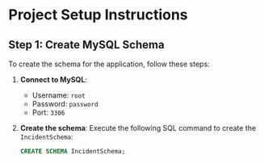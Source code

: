 # Project Setup Instructions

## Step 1: Create MySQL Schema

To create the schema for the application, follow these steps:

1. **Connect to MySQL**:
    - Username: `root`
    - Password: `password`
    - Port: `3306`

2. **Create the schema**:
   Execute the following SQL command to create the `IncidentSchema`:

   ```sql
   CREATE SCHEMA IncidentSchema;

